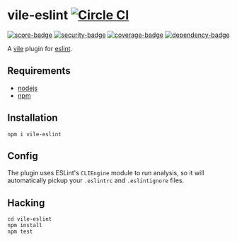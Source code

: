 # vile-eslint [![Circle CI](https://circleci.com/gh/brentlintner/vile-eslint.svg?style=svg&circle-token=30983c1276bcd5af3c68e487994c5a149393ede5)](https://circleci.com/gh/brentlintner/vile-eslint)

[![score-badge](https://vile.io/brentlintner/vile-eslint/badges/score?token=uFywUmzZfbg6UboLzn6R)](https://vile.io/brentlintner/vile-eslint) [![security-badge](https://vile.io/brentlintner/vile-eslint/badges/security?token=uFywUmzZfbg6UboLzn6R)](https://vile.io/brentlintner/vile-eslint) [![coverage-badge](https://vile.io/brentlintner/vile-eslint/badges/coverage?token=uFywUmzZfbg6UboLzn6R)](https://vile.io/brentlintner/vile-eslint) [![dependency-badge](https://vile.io/brentlintner/vile-eslint/badges/dependency?token=uFywUmzZfbg6UboLzn6R)](https://vile.io/brentlintner/vile-eslint)

A [vile](http://vile.io) plugin for [eslint](http://eslint.org).

## Requirements

- [nodejs](http://nodejs.org)
- [npm](http://npmjs.org)

## Installation

    npm i vile-eslint

## Config

The plugin uses ESLint's `CLIEngine` module to run analysis, so it will
automatically pickup your `.eslintrc` and `.eslintignore` files.

## Hacking

    cd vile-eslint
    npm install
    npm test
